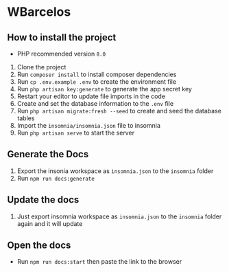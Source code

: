# WBarcelos
## How to install the project

* PHP recommended version `8.0`

1. Clone the project
2. Run `composer install` to install composer dependencies
3. Run `cp .env.example .env` to create the environment file
4. Run `php artisan key:generate` to generate the app secret key
5. Restart your editor to update file imports in the code
6. Create and set the database information to the `.env` file
7. Run `php artisan migrate:fresh --seed` to create and seed the database tables
8. Import the `insomnia/insomnia.json` file to insomnia
9. Run `php artisan serve` to start the server

## Generate the Docs

1. Export the insonia workspace as `insomnia.json` to the `insomnia` folder 
2. Run `npm run docs:generate`
## Update the docs
1. Just export insomnia workspace as `insomnia.json` to the `insomnia` folder again and it will update

## Open the docs
* Run `npm run docs:start` then paste the link to the browser
